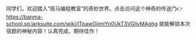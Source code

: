 同学们，欢迎踏入“斑马编程教室”的奇妙世界。点击访问这个神奇的传送门👉 https://banma-school.sg.larksuite.com/wiki/ITpawOjimiYn0UkT3VGlivMAghg 
就能解锁本次宿题的神秘内容！认真完成，期待佳作！